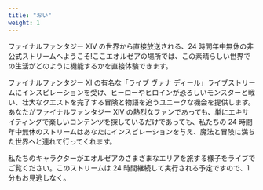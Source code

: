 ```yaml
---
title: "おい"
weight: 1
---
```


ファイナルファンタジー XIV の世界から直接放送される、24 時間年中無休の非公式ストリームへようこそ!ここエオルゼアの場所では、この素晴らしい世界での生活がどのように機能するかを直接体験できます。

ファイナルファンタジー [XI](https://www.youtube.com/@FINALFANTASYXI/streams) の有名な「ライブ ヴァナ ディール」ライブストリームにインスピレーションを受け、ヒーローやヒロインが恐ろしいモンスターと戦い、壮大なクエストを完了する冒険と物語を追うユニークな機会を提供します。
 あなたがファイナルファンタジー XIV の熱烈なファンであっても、単にエキサイティングで楽しいコンテンツを探しているだけであっても、私たちの 24 時間年中無休のストリームはあなたにインスピレーションを与え、魔法と冒険に満ちた世界へと連れて行ってくれます。
 
私たちのキャラクターがエオルゼアのさまざまなエリアを旅する様子をライブでご覧ください。このストリームは 24 時間継続して実行される予定ですので、1 分もお見逃しなく。